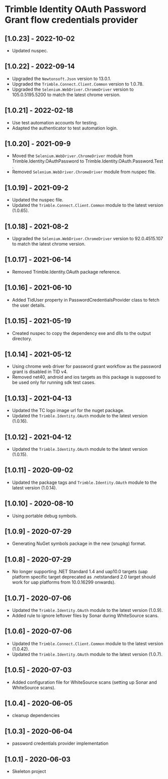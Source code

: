 # Trimble Identity OAuth Password Grant flow credentials provider

## [1.0.23] - 2022-10-02
* Updated nuspec.

## [1.0.22] - 2022-09-14
* Upgraded the `Newtonsoft.Json` version to 13.0.1.
* Upgraded the `Trimble.Connect.Client.Common` version to 1.0.78.
* Upgraded the `Selenium.WebDriver.ChromeDriver` version to 105.0.5195.5200 to match the latest chrome version.

## [1.0.21] - 2022-02-18
* Use test automation accounts for testing. 
* Adapted the authenticator to test automation login.

## [1.0.20] - 2021-09-9
* Moved the `Selenium.WebDriver.ChromeDriver` module from Trimble.Identity.OAuthPassword to Trimble.Identity.OAuth.Password.Test .
* Removed `Selenium.WebDriver.ChromeDriver` module from nuspec file.

## [1.0.19] - 2021-09-2
* Updated the nuspec file.
* Updated the `Trimble.Connect.Client.Common` module to the latest version (1.0.65).

## [1.0.18] - 2021-08-2
* Upgraded the `Selenium.WebDriver.ChromeDriver` version to 92.0.4515.107 to match the latest chrome version.

## [1.0.17] - 2021-06-14
* Removed Trimble.Identity.OAuth package reference.

## [1.0.16] - 2021-06-10
* Added TidUser property in PasswordCredentialsProvider class to fetch the user details.

## [1.0.15] - 2021-05-19
* Created nuspec to copy the dependency exe and dlls to the output directory.

## [1.0.14] - 2021-05-12
* Using chrome web driver for password grant workflow as the password grant is disabled in TID v4.
* Removed net40, android and ios targets as this package is supposed to be used only for running sdk test cases.

## [1.0.13] - 2021-04-13
* Updated the TC logo image url for the nuget package.
* Updated the `Trimble.Identity.OAuth` module to the latest version (1.0.16).

## [1.0.12] - 2021-04-12
* Updated the `Trimble.Identity.OAuth` module to the latest version (1.0.15).

## [1.0.11] - 2020-09-02
* Updated the package tags and `Trimble.Identity.OAuth` module to the latest version (1.0.14).

## [1.0.10] - 2020-08-10
* Using portable debug symbols.

## [1.0.9] - 2020-07-29
* Generating NuGet symbols package in the new (snupkg) format.

## [1.0.8] - 2020-07-29
* No longer supporting .NET Standard 1.4 and uap10.0 targets (uap platform specific target deprecated as .netstandard 2.0 target should work for uap platforms from 10.0.16299 onwards).

## [1.0.7] - 2020-07-06

* Updated the `Trimble.Identity.OAuth` module to the latest version (1.0.9).
* Added rule to ignore leftover files by Sonar during WhiteSource scans.

## [1.0.6] - 2020-07-06

* Updated the `Trimble.Connect.Client.Common` module to the latest version (1.0.42).
* Updated the `Trimble.Identity.OAuth` module to the latest version (1.0.7).

## [1.0.5] - 2020-07-03

* Added configuration file for WhiteSource scans (setting up Sonar and WhiteSource scans).

## [1.0.4] - 2020-06-05

* cleanup dependencies

## [1.0.3] - 2020-06-04

* password credentials provider implementation

## [1.0.1] - 2020-06-03

* Skeleton project
